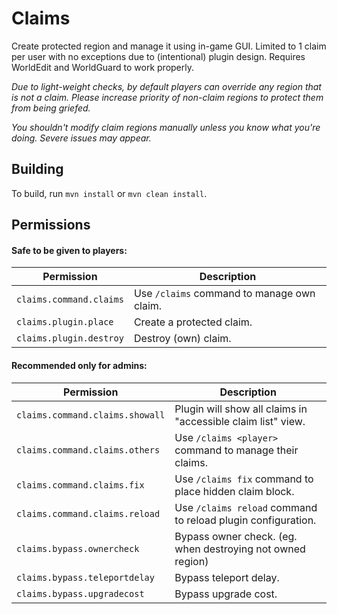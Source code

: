# Claims
Create protected region and manage it using in-game GUI. Limited to 1 claim per user with no exceptions due to (intentional) plugin design. Requires WorldEdit and WorldGuard to work properly.

*Due to light-weight checks, by default players can override any region that is not a claim. Please increase priority of non-claim regions to protect them from being griefed.*

*You shouldn't modify claim regions manually unless you know what you're doing. Severe issues may appear.*

## Building
To build, run `mvn install` or `mvn clean install`.

## Permissions
#### Safe to be given to players:
Permission | Description
--- | ---
`claims.command.claims` | Use `/claims` command to manage own claim.
`claims.plugin.place` | Create a protected claim.
`claims.plugin.destroy` | Destroy (own) claim.

#### Recommended only for admins:
Permission | Description
--- | ---
`claims.command.claims.showall` | Plugin will show all claims in "accessible claim list" view.
`claims.command.claims.others` | Use `/claims <player>` command to manage their claims.
`claims.command.claims.fix` | Use `/claims fix` command to place hidden claim block.
`claims.command.claims.reload` | Use `/claims reload` command to reload plugin configuration.
`claims.bypass.ownercheck` | Bypass owner check. (eg. when destroying not owned region)
`claims.bypass.teleportdelay` | Bypass teleport delay.
`claims.bypass.upgradecost` | Bypass upgrade cost.
